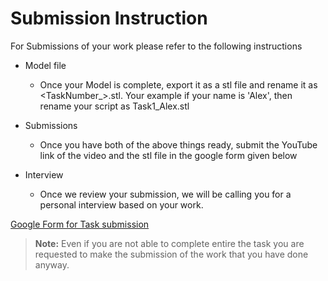 # Submission Instruction

For Submissions of your work please refer to the following instructions

  - Model file 
    - Once your Model is complete, export it as a stl file and rename it as <TaskNumber_><YourName>.stl. Your example if your name is 'Alex', then rename your script as Task1_Alex.stl

  - Submissions
    - Once you have both of the above things ready, submit the YouTube link of the video and the stl file in the google form given below

  - Interview
    - Once we review your submission, we will be calling you for a personal interview based on your work. 

[Google Form for Task submission](https://forms.gle/PGfqF2ZmzSH3AY1D7)

> **Note:** Even if you are not able to complete entire the task you are requested to make the submission of the work that you have done anyway.

